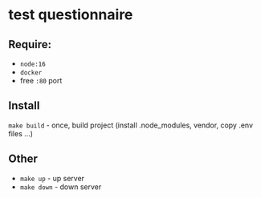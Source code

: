 # test questionnaire
## Require:
* `node:16`
* `docker`
* free `:80` port
## Install
`make build` - once, build project (install .node_modules, vendor, copy .env files ...)
## Other
* `make up` - up server
* `make down` - down server
